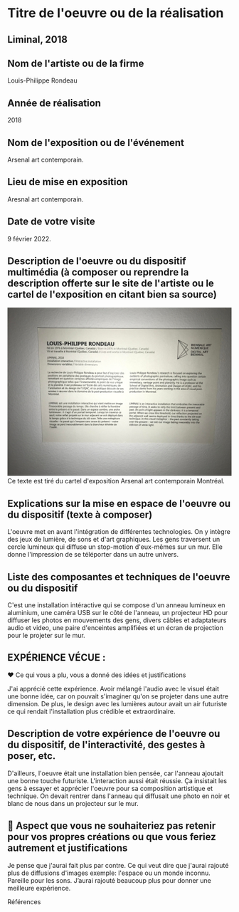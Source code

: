 # Titre de l'oeuvre ou de la réalisation
## Liminal, 2018

## Nom de l'artiste ou de la firme
Louis-Philippe Rondeau

## Année de réalisation
2018

## Nom de l'exposition ou de l'événement
Arsenal art contemporain.

## Lieu de mise en exposition
Aresnal art contemporain.

## Date de votre visite
9 février 2022.

## Description de l'oeuvre ou du dispositif multimédia (à composer ou reprendre la description offerte sur le site de l'artiste ou le cartel de l'exposition en citant bien sa source)

![description_liminal.jpg](photos/description_liminal.jpg)
Ce texte est tiré du cartel d'exposition Arsenal art contemporain Montréal.



## Explications sur la mise en espace de l'oeuvre ou du dispositif (texte à composer)
L'oeuvre met en avant l'intégration de différentes technologies. On y intègre des jeux de lumière, de sons et d'art graphiques. Les gens traversent un cercle lumineux qui diffuse un stop-motion d'eux-mêmes sur un mur. Elle donne l'impression de se téléporter dans un autre univers.

## Liste des composantes et techniques de l'oeuvre ou du dispositif 


C'est une installation intéractive qui se compose d'un anneau lumineux en aluminium, une caméra USB sur le côté de l'anneau, un projecteur HD pour diffuser les photos en mouvements des gens, divers câbles et adaptateurs audio et video, une paire d'enceintes amplifiées et un écran de projection pour le projeter sur le mur.

## EXPÉRIENCE VÉCUE :
❤️ Ce qui vous a plu, vous a donné des idées et justifications

J'ai apprécié cette expérience. Avoir mélangé l'audio avec le visuel était une bonne idée, car on pouvait s'imaginer qu'on se projeter dans une autre dimension. De plus, le design avec les lumières autour avait un air futuriste ce qui rendait l'installation plus crédible et extraordinaire.

 ## Description de votre expérience de l'oeuvre ou du dispositif, de l'interactivité, des gestes à poser, etc.
D'ailleurs, l'oeuvre était une installation bien pensée, car l'anneau ajoutait une bonne touche futuriste.  L'interaction aussi était réussie. Ça insistait les gens à essayer et apprécier l'oeuvre pour sa composition artistique et technique. On devait rentrer dans l'anneau qui diffusait une photo en noir et blanc de nous dans un projecteur sur le mur.
 

## 🤔 Aspect que vous ne souhaiteriez pas retenir pour vos propres créations ou que vous feriez autrement et justifications

Je pense que j'aurai fait plus par contre. Ce qui veut dire que j'aurai rajouté plus de diffusions d'images exemple: l'espace ou un monde inconnu.  Pareille pour les sons. J’aurai rajouté beaucoup plus pour donner une meilleure expérience. 

Références
